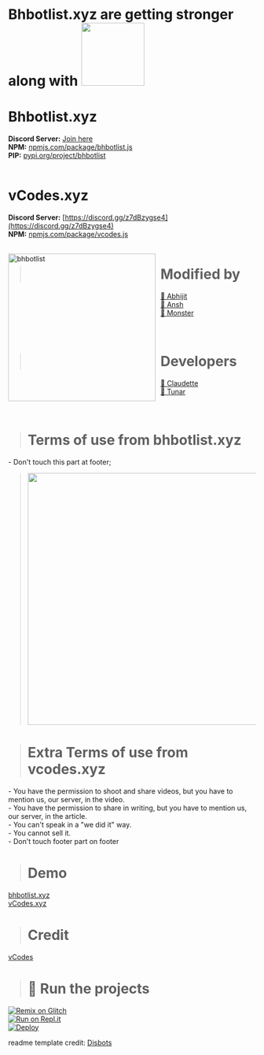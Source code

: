 # **Bhbotlist.xyz are getting stronger along with <img width="128" href="https://vcodes.xyz" src="https://cdn.discordapp.com/attachments/864310216762195978/873058979796906054/vCodes.png">**

# Bhbotlist.xyz
**Discord Server:** [Join here](https://bhbotlist.xyz/dc)<br>
**NPM:** [npmjs.com/package/bhbotlist.js](https://www.npmjs.com/bhbotlist.js)<br>
**PIP:** [pypi.org/project/bhbotlist](https://pypi.org/project/bhbotlist/)<br>
<br>
# vCodes.xyz
**Discord Server:** [https://discord.gg/z7dBzygse4](https://discord.gg/z7dBzygse4)<br>
**NPM:** [npmjs.com/package/vcodes.js](https://www.npmjs.com/package/vcodes.js)<br>
<br>

<img width="300" height="300" align="left" style="float: left; margin: 0 10px 0 0;" alt="bhbotlist" src="https://bhbotlist.xyz/img/logo.png"> 

> # Modified by
<a href="https://bhbotlist.xyz/user/836958855866089512">👤 Abhijit</a><br>
<a href="https://bhbotlist.xyz/user/671390595184459782">👤 Ansh</a><br>
<a href="https://bhbotlist.xyz/user/566113631499059220">👤 Monster</a><br>
<br><br>

> # Developers
<a href="https://github.com/iClaudette">👤 Claudette</a><br>
<a href="https://github.com/tunarjs">👤 Tunar</a><br>
<br><br>

> # Terms of use from bhbotlist.xyz
<a>- Don't touch this part at footer;</a><br>
><img width="512" src="https://cdn.discordapp.com/attachments/946643231746170991/951121649850286100/termstouse.png">

> # Extra Terms of use from vcodes.xyz
<a>- You have the permission to shoot and share videos, but you have to mention us, our server, in the video.</a><br>
<a>- You have the permission to share in writing, but you have to mention us, our server, in the article.</a><br>
<a>- You can't speak in a "we did it" way.</a><br>
<a>- You cannot sell it.</a><br>
<a>- Don't touch footer part on footer</a><br>

> # Demo 
[bhbotlist.xyz](https://bhbotlist.xyz/)
<br>
[vCodes.xyz](https://vcodes.xyz/)

> # Credit 
[vCodes](https://vcodes.xyz/)

> # 💨 Run the projects
[![Remix on Glitch](https://cdn.glitch.com/2703baf2-b643-4da7-ab91-7ee2a2d00b5b%2Fremix-button.svg)](https://glitch.com/edit/#!/import/github/bhbotlist-xyz/bhbotlist)<br>
[![Run on Repl.it](https://repl.it/badge/github/disbotsxyz/Disbots)](https://repl.it/github/bhbotlist-xyz/bhbotlist)<br>
[![Deploy](https://www.herokucdn.com/deploy/button.svg)](https://heroku.com/deploy?template=https://github.com/bhbotlist-xyz/bhbotlist)

readme template credit:
[Disbots](https://disbots.xyz)
